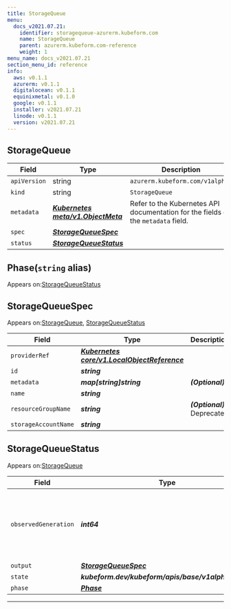 ```yaml
---
title: StorageQueue
menu:
  docs_v2021.07.21:
    identifier: storagequeue-azurerm.kubeform.com
    name: StorageQueue
    parent: azurerm.kubeform.com-reference
    weight: 1
menu_name: docs_v2021.07.21
section_menu_id: reference
info:
  aws: v0.1.1
  azurerm: v0.1.1
  digitalocean: v0.1.1
  equinixmetal: v0.1.0
  google: v0.1.1
  installer: v2021.07.21
  linode: v0.1.1
  version: v2021.07.21
---
```


## StorageQueue
| Field | Type | Description |
| ------ | ----- | ----------- |
| `apiVersion` | string | `azurerm.kubeform.com/v1alpha1` |
|    `kind` | string | `StorageQueue` |
| `metadata` | ***[Kubernetes meta/v1.ObjectMeta](https://v1-18.docs.kubernetes.io/docs/reference/generated/kubernetes-api/v1.18/#objectmeta-v1-meta)***|Refer to the Kubernetes API documentation for the fields of the `metadata` field.|
| `spec` | ***[StorageQueueSpec](#storagequeuespec)***||
| `status` | ***[StorageQueueStatus](#storagequeuestatus)***||
## Phase(`string` alias)

Appears on:[StorageQueueStatus](#storagequeuestatus)

## StorageQueueSpec

Appears on:[StorageQueue](#storagequeue), [StorageQueueStatus](#storagequeuestatus)

| Field | Type | Description |
| ------ | ----- | ----------- |
| `providerRef` | ***[Kubernetes core/v1.LocalObjectReference](https://v1-18.docs.kubernetes.io/docs/reference/generated/kubernetes-api/v1.18/#localobjectreference-v1-core)***||
| `id` | ***string***||
| `metadata` | ***map[string]string***| ***(Optional)*** |
| `name` | ***string***||
| `resourceGroupName` | ***string***| ***(Optional)*** Deprecated|
| `storageAccountName` | ***string***||
## StorageQueueStatus

Appears on:[StorageQueue](#storagequeue)

| Field | Type | Description |
| ------ | ----- | ----------- |
| `observedGeneration` | ***int64***| ***(Optional)*** Resource generation, which is updated on mutation by the API Server.|
| `output` | ***[StorageQueueSpec](#storagequeuespec)***| ***(Optional)*** |
| `state` | ***kubeform.dev/kubeform/apis/base/v1alpha1.State***| ***(Optional)*** |
| `phase` | ***[Phase](#phase)***| ***(Optional)*** |
---
